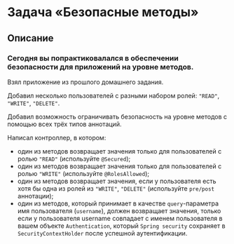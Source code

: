# Задача «Безопасные методы»
## Описание
### Сегодня вы попрактиковалался в обеспечении безопасности для приложений на уровне методов.

Взял приложение из прошлого домашнего задания.

Добавил несколько пользователей с разными набором ролей: `"READ"`, `"WRITE"`, `"DELETE"`.

Добавил возможность ограничивать безопасность на уровне методов с помощью всех трёх типов аннотаций.

Написал контроллер, в котором:

- один из методов возвращает значения только для пользователей с ролью `"READ"` (используйте `@Secured`);
- один из методов возвращает значения только для пользователей с ролью `"WRITE"` (используйте `@RolesAllowed`);
- один из методов возвращает значения, если у пользователя есть хотя бы одна из ролей из `"WRITE"`, `"DELETE"` (используйте `pre/post` аннотации);
- один из методов, который принимает в качестве `query`-параметра имя пользователя (`username`), должен возвращает значения, только если у пользователя username совпадает с именем пользователя в вашем объекте `Authentication`, который `Spring security` сохраняет в `SecurityContextHolder` после успешной аутентификации.
